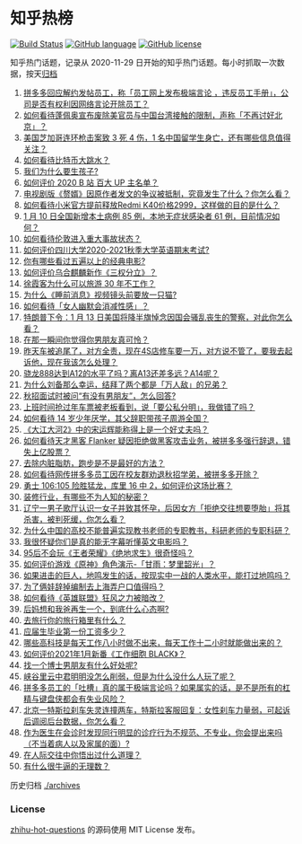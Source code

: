 # 知乎热榜
[![Build Status](https://github.com/ToWeLong/zhihu-hot-questions/workflows/CI/badge.svg)](https://github.com/ToWeLong/zhihu-hot-questions/actions)
[![GitHub language](https://img.shields.io/badge/language-golang-orange.svg)](https://golang.org/)
[![GitHub license](https://img.shields.io/github/license/ToWeLong/zhihu-hot-questions)](https://github.com/ToWeLong/zhihu-hot-questions/blob/main/LICENSE)

知乎热门话题，记录从 2020-11-29 日开始的知乎热门话题。每小时抓取一次数据，按天[归档](./archives)

<!-- BEGIN -->

1. [拼多多回应解约发帖员工，称「员工网上发布极端言论 ，违反员工手册」，公司是否有权利因网络言论开除员工？](https://www.zhihu.com/question/438830539)
1. [如何看待蓬佩奥宣布废除美官员与中国台湾接触的限制，声称「不再讨好北京」？](https://www.zhihu.com/question/438693253)
1. [美国芝加哥连环枪击案致 3 死 4 伤，1 名中国留学生身亡，还有哪些信息值得关注？](https://www.zhihu.com/question/438828611)
1. [如何看待比特币大跳水？](https://www.zhihu.com/question/438862588)
1. [我们为什么要生孩子?](https://www.zhihu.com/question/349923819)
1. [如何评价 2020 B 站 百大 UP 主名单？](https://www.zhihu.com/question/438840235)
1. [电视剧版《赘婿》因原作者发文的争议被抵制，究竟发生了什么？你怎么看？](https://www.zhihu.com/question/438300392)
1. [如何看待小米官方提前释放Redmi K40价格2999，这样做的目的是什么？](https://www.zhihu.com/question/438866525)
1. [1 月 10 日全国新增本土病例 85 例，本地无症状感染者 61 例，目前情况如何？](https://www.zhihu.com/question/438820466)
1. [如何看待伦敦进入重大事故状态？](https://www.zhihu.com/question/438497675)
1. [如何评价四川大学2020-2021秋季大学英语期末考试?](https://www.zhihu.com/question/438852961)
1. [你有哪些看过五遍以上的经典电影?](https://www.zhihu.com/question/353072809)
1. [如何评价乌合麒麟新作《三权分立》？](https://www.zhihu.com/question/438699761)
1. [徐霞客为什么可以旅游 30 年不工作？](https://www.zhihu.com/question/437207962)
1. [为什么《睡前消息》视频镜头前要放一只猫?](https://www.zhihu.com/question/438198039)
1. [如何看待「女人幽默会消减性感」？](https://www.zhihu.com/question/435692948)
1. [特朗普下令：1 月 13 日美国将降半旗悼念因国会骚乱丧生的警察，对此你怎么看？](https://www.zhihu.com/question/438843781)
1. [在那一瞬间你觉得你男朋友真可怜？](https://www.zhihu.com/question/305930391)
1. [昨天车被追尾了，对方全责，现在4S店修车要一万，对方说不管了，要我去起诉他，现在我该怎么处理？](https://www.zhihu.com/question/435474294)
1. [骁龙888达到A12的水平了吗？离A13还差多远？A14呢？](https://www.zhihu.com/question/433015392)
1. [为什么刘备那么幸运，结拜了两个都是「万人敌」的兄弟？](https://www.zhihu.com/question/266240810)
1. [秋招面试时被问“有没有男朋友”，怎么回答?](https://www.zhihu.com/question/437541441)
1. [上班时间抢过年车票被老板看到，说「要公私分明」，我做错了吗？](https://www.zhihu.com/question/438535342)
1. [如何看待 14 岁少年厌学，其父辞职带孩子周游全国？](https://www.zhihu.com/question/438885254)
1. [《大江大河2》中的宋运辉能称得上是一个好丈夫吗？](https://www.zhihu.com/question/438819406)
1. [如何看待天才黑客 Flanker 疑因拒绝做黑客攻击业务，被拼多多强行辞退，错失上亿股票？](https://www.zhihu.com/question/438854645)
1. [去除内脏脂肪，跑步是不是最好的方法？](https://www.zhihu.com/question/427095682)
1. [如何看待网传拼多多员工因在校友群劝退秋招学弟，被拼多多开除？](https://www.zhihu.com/question/438789664)
1. [勇士 106:105 险胜猛龙，库里 16 中 2，如何评价这场比赛？](https://www.zhihu.com/question/438824265)
1. [装修行业，有哪些不为人知的秘密？](https://www.zhihu.com/question/438180614)
1. [辽宁一男子歌厅认识一女子并致其怀孕，后因女方「拒绝交往想要堕胎」将其杀害，被判死缓，你怎么看？](https://www.zhihu.com/question/438875218)
1. [为什么中国的高校不能普遍实现教书老师的专职教书，科研老师的专职科研？](https://www.zhihu.com/question/429181283)
1. [我很怀疑你们是真的能无字幕听懂英文电影吗？](https://www.zhihu.com/question/438623362)
1. [95后不会玩《王者荣耀》《绝地求生》很奇怪吗？](https://www.zhihu.com/question/437724291)
1. [如何评价游戏《原神》角色演示-「甘雨：梦里韶光」？](https://www.zhihu.com/question/438849466)
1. [如果进击的巨人，地鸣发生的话，按现实中一战的人类水平，能打过地鸣吗？](https://www.zhihu.com/question/433673067)
1. [为了俩娃辞掉编制去上海弄户口值得吗？](https://www.zhihu.com/question/436982406)
1. [如何看待《英雄联盟》狂风之力被暗改？](https://www.zhihu.com/question/438386146)
1. [后妈想和我爸再生一个，到底什么心态啊?](https://www.zhihu.com/question/414982296)
1. [去旅行你的旅行箱里有什么？](https://www.zhihu.com/question/436282518)
1. [应届生毕业第一份工资多少？](https://www.zhihu.com/question/344657217)
1. [哪些高科技是每天工作八小时做不出来，每天工作十二小时就能做出来的？](https://www.zhihu.com/question/438613637)
1. [如何评价2021年1月新番《工作细胞 BLACK》？](https://www.zhihu.com/question/438631248)
1. [找一个博士男朋友有什么好处呢?](https://www.zhihu.com/question/438613461)
1. [峡谷里云中君明明没怎么削弱，但是为什么没什么人玩了呢？](https://www.zhihu.com/question/417747809)
1. [拼多多员工的「吐槽」真的属于极端言论吗？如果属实的话，是不是所有的杠精与键盘侠都会有失业风险？](https://www.zhihu.com/question/438850471)
1. [北京一特斯拉刹车失灵连撞两车，特斯拉客服回复：女性刹车力量弱，可起诉后调阅后台数据，你怎么看？](https://www.zhihu.com/question/438846238)
1. [作为医生在会诊时发现同行明显的诊疗行为不规范、不专业，你会提出来吗（不当着病人以及家属的面）?](https://www.zhihu.com/question/436228329)
1. [在人际交往中你悟出过什么道理？](https://www.zhihu.com/question/35471739)
1. [有什么很牛逼的无理数？](https://www.zhihu.com/question/36632665)

<!-- END -->

历史归档 [./archives](./archives)


### License
[zhihu-hot-questions](https://github.com/towelong/zhihu-hot-questions) 的源码使用 MIT License 发布。
